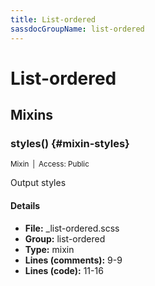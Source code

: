```yaml
---
title: List-ordered
sassdocGroupName: list-ordered
---
```



# List-ordered





## Mixins




###  styles() {#mixin-styles} 

<small>Mixin&ensp;|&ensp;Access: Public</small>

  

Output styles
    
    

#### Details

- **File:** _list-ordered.scss
- **Group:** list-ordered
- **Type:** mixin
- **Lines (comments):** 9-9
- **Lines (code):** 11-16
    
    
  
  